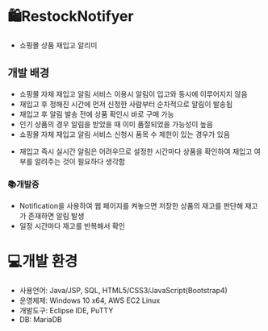 # 🛍️RestockNotifyer
 - 쇼핑몰 상품 재입고 알리미

## 개발 배경
 - 쇼핑몰 자체 재입고 알림 서비스 이용시 알림이 입고와 동시에 이루어지지 않음
 - 재입고 후 정해진 시간에 먼저 신청한 사람부터 순차적으로 알림이 발송됩
 - 재입고 후 알림 발송 전에 상품 확인시 바로 구매 가능
 - 인기 상품의 경우 알림을 받았을 때 이미 품절되었을 가능성이 높음
 - 쇼핑몰 자체 재입고 알림 서비스 신청시 품목 수 제한이 있는 경우가 있음
 * 재입고 즉시 실시간 알림은 어려우므로 설정한 시간마다 상품을 확인하여 재입고 여부를 알려주는 것이 필요하다 생각함

### 📚개발중
 - Notification을 사용하여 웹 페이지를 켜놓으면 저장한 상품의 재고를 판단해 재고가 존재하면 알림 발생
 - 일정 시간마다 재고를 반복해서 확인

# ️💻개발 환경
 - 사용언어: Java/JSP, SQL, HTML5/CSS3/JavaScript(Bootstrap4)
 - 운영체제: Windows 10 x64, AWS EC2 Linux
 - 개발도구: Eclipse IDE, PuTTY
 - DB: MariaDB 
